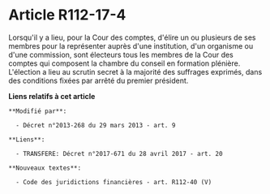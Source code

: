 # Article R112-17-4

Lorsqu'il y a lieu, pour la Cour des comptes, d'élire un ou plusieurs de ses membres pour la représenter auprès d'une
institution, d'un organisme ou d'une commission, sont électeurs tous les membres de la Cour des comptes qui composent la
chambre du conseil en formation plénière. L'élection a lieu au scrutin secret à la majorité des suffrages exprimés, dans des
conditions fixées par arrêté du premier président.

**Liens relatifs à cet article**

	**Modifié par**:

	  - Décret n°2013-268 du 29 mars 2013 - art. 9

	**Liens**:

	  - TRANSFERE: Décret n°2017-671 du 28 avril 2017 - art. 20

	**Nouveaux textes**:

	  - Code des juridictions financières - art. R112-40 (V)
